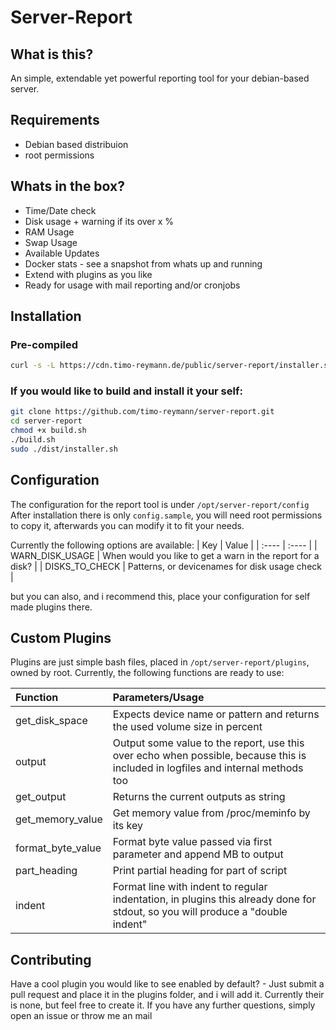 Server-Report
===

## What is this?
An simple, extendable yet powerful reporting tool for your debian-based server.

## Requirements
- Debian based distribuion
- root permissions

## Whats in the box?
- Time/Date check 
- Disk usage + warning if its over x %
- RAM Usage 
- Swap Usage
- Available Updates 
- Docker stats - see a snapshot from whats up and running
- Extend with plugins as you like
- Ready for usage with mail reporting and/or cronjobs 

## Installation
### Pre-compiled
```bash
curl -s -L https://cdn.timo-reymann.de/public/server-report/installer.sh | sudo bash
```

### If you would like to build and install it your self:
```bash
git clone https://github.com/timo-reymann/server-report.git
cd server-report
chmod +x build.sh
./build.sh
sudo ./dist/installer.sh
```

## Configuration
The configuration for the report tool is under `/opt/server-report/config`
After installation there is only `config.sample`, you will need root permissions to copy it, afterwards you can modify it to fit your needs.

Currently the following options are available:
| Key | Value |
| :----  | :---- |
| WARN_DISK_USAGE     | When would you like to get a warn in the report for a disk?     |
| DISKS_TO_CHECK     | Patterns, or devicenames for disk usage check     |

but you can also, and i recommend this, place your configuration for self made plugins there.

## Custom Plugins
Plugins are just simple bash files, placed in `/opt/server-report/plugins`, owned by root.
Currently, the following functions are ready to use:

| Function           |  Parameters/Usage                                                                                                                 |
| :----------------- | :-------------------------------------------------------------------------------------------------------------------------------- |
| get_disk_space     |  Expects device name or pattern and returns the used volume size in percent                                                       |
| output             |  Output some value to the report, use this over echo when possible, because this is included in logfiles and internal methods too |
| get_output         |  Returns the current outputs as string                                                                                            |
| get_memory_value   |  Get memory value from /proc/meminfo by its key                                                                                   |
| format_byte_value  |  Format byte value passed via first parameter and append MB to output                                                             |
| part_heading       |  Print partial heading for part of script                                                                                         |
| indent             |  Format line with indent to regular indentation, in plugins this already done for stdout, so you will produce a "double indent"   |

## Contributing
Have a cool plugin you would like to see enabled by default? - Just submit a pull request and place it in the plugins folder, and i will add it. Currently their is none, but feel free to create it. If you have any further questions, simply open an issue or throw me an mail
